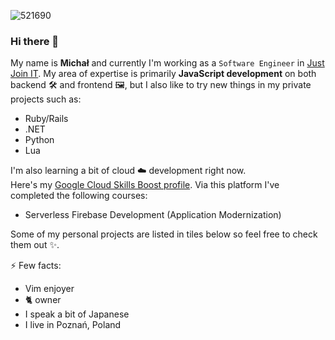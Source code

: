 ![521690](https://github.com/mstarski/mstarski/assets/32843198/ccf8bbbe-014f-4090-9ec9-de4a10a0f993)

### Hi there 👋
My name is **Michał** and currently I'm working as a `Software Engineer` in [Just Join IT](https://justjoin.it/).
My area of expertise is primarily **JavaScript development** on both backend 🛠️ and frontend 🖼️, but I also like to try new things in my private projects such as:
- Ruby/Rails
- .NET
- Python
- Lua

I'm also learning a bit of cloud ☁️ development right now.<br>
Here's my [Google Cloud Skills Boost profile](https://www.cloudskillsboost.google/public_profiles/7f2feff8-a775-46db-955b-2c313c827e46).
Via this platform I've completed the following courses:
- Serverless Firebase Development (Application Modernization)


Some of my personal projects are listed in tiles below so feel free to check them out ✨.

⚡ Few facts:
- Vim enjoyer
- 🐈 owner
- I speak a bit of Japanese
- I live in Poznań, Poland

<!--
**mstarski/mstarski** is a ✨ _special_ ✨ repository because its `README.md` (this file) appears on your GitHub profile.

Here are some ideas to get you started:

- 🔭 I’m currently working on ...
- 🌱 I’m currently learning ...
- 👯 I’m looking to collaborate on ...
- 🤔 I’m looking for help with ...
- 💬 Ask me about ...
- 📫 How to reach me: ...
- 😄 Pronouns: ...
- ⚡ Fun fact: ...
-->
